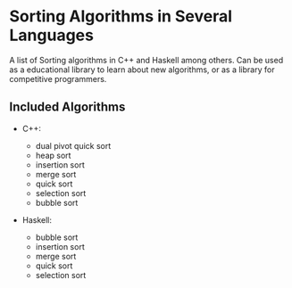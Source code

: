 # Sorting Algorithms in Several Languages

A list of Sorting algorithms in C++ and Haskell among others. Can be used as a
educational library to learn about new algorithms, or as a library for
competitive programmers.

## Included Algorithms

- C++:
    - dual pivot quick sort
    - heap sort
    - insertion sort
    - merge sort
    - quick sort
    - selection sort
    - bubble sort

- Haskell: 
    - bubble sort
    - insertion sort
    - merge sort
    - quick sort
    - selection sort
